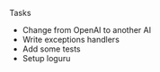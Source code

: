 Tasks
  - Change from OpenAI to another AI
  - Write exceptions handlers
  - Add some tests
  - Setup loguru
